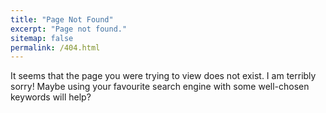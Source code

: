 ```yaml
---
title: "Page Not Found"
excerpt: "Page not found."
sitemap: false
permalink: /404.html
---
```


It seems that the page you were trying to view does not exist. I am terribly sorry! Maybe using your favourite search engine with some well-chosen keywords will help?
